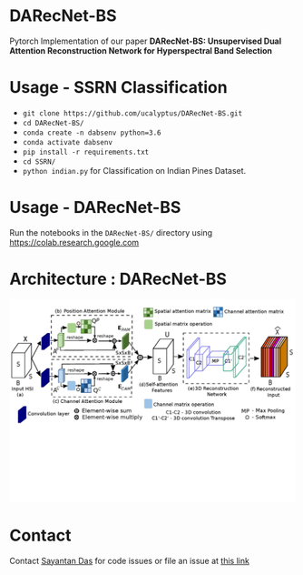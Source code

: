 # DARecNet-BS
Pytorch Implementation of our paper **DARecNet-BS: Unsupervised Dual Attention  Reconstruction Network for  Hyperspectral Band Selection**

# Usage - SSRN Classification
- `git clone https://github.com/ucalyptus/DARecNet-BS.git`
- `cd DARecNet-BS/`
- `conda create -n dabsenv python=3.6`
- `conda activate dabsenv`
- `pip install -r requirements.txt`
- `cd SSRN/`
- `python indian.py` for Classification on Indian Pines Dataset.

# Usage - DARecNet-BS
Run the notebooks in the `DARecNet-BS/` directory using https://colab.research.google.com

# Architecture : DARecNet-BS
![](./readme_files/DABSNet-page-001.jpg)

# Contact
Contact [Sayantan Das](mailto:sdas.codes@gmail.com) for code issues or file an issue at [this link](https://github.com/ucalyptus/DARecNet-BS/issues/new/choose)
